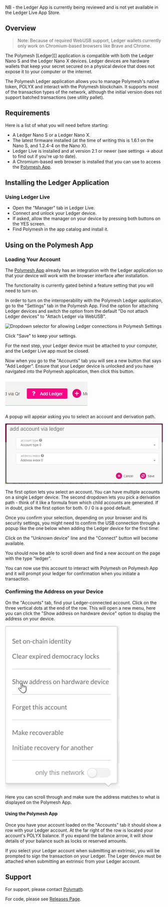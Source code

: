 NB - the Ledger App is currently being reviewed and is not yet available in the Ledger Live App Store.

## Overview

> Note: Because of required WebUSB support, Ledger wallets currently only work on Chromium-based
> browsers like Brave and Chrome.

The Polymesh [Ledger][] application is compatible with both the Ledger Nano S and the Ledger Nano X devices. Ledger devices are hardware wallets that keep your secret secured on a physical device that does not expose it to your computer or the internet.

The Polymesh Ledger application allows you to manage Polymesh's native token, POLYX and interact with the Polymesh blockchain. It supports most of the transaction types of the network, although the initial version does not support batched transactions (see utility pallet).

## Requirements

Here is a list of what you will need before starting:

- A Ledger Nano S or a Ledger Nano X.
- The latest firmware installed (at the time of writing this is 1.6.1 on the Nano S, and 1.2.4-4 on
  the Nano X).
- Ledger Live is installed and at version 2.1 or newer (see settings -> about to find out if you're
  up to date).
- A Chromium-based web browser is installed that you can use to access the [Polymesh App](https://app.polymesh.live/#/explorer).

## Installing the Ledger Application

### Using Ledger Live

- Open the "Manager" tab in Ledger Live.
- Connect and unlock your Ledger device.
- If asked, allow the manager on your device by pressing both buttons on the YES screen.
- Find Polymesh in the app catalog and install it.

## Using on the Polymesh App

### Loading Your Account

The [Polymesh App](https://app.polymesh.live/#/accounts) already has an integration with the Ledger application so that your device will work with the browser interface after installation. 

The functionality is currently gated behind a feature setting that you will need to turn on.

In order to turn on the interoperability with the Polymesh Ledger application, go to the "Settings" tab in the Polymesh App. Find the option for attaching Ledger devices and switch the option from the default "Do not attach Ledger devices" to "Attach Ledger via WebUSB".

![Dropdown selector for allowing Ledger connections in Polymesh Settings](assets/ledger/ledger.png)

Click "Save" to keep your settings.

For the next step, your Ledger device must be attached to your computer, and the Ledger Live app must be closed.

Now when you go to the "Accounts" tab you will see a new button that says "Add Ledger". Ensure that
your Ledger device is unlocked and you have navigated into the Polymesh application, then click this
button.

![Add Ledger button in Polymesh](images/ledger/query-ledger.png)

A popup will appear asking you to select an account and derivation path.

![Picking an account and derivation path](images/ledger/add-account.png)

The first option lets you select an account. You can have multiple accounts on a single Ledger device. The second dropdown lets you pick a derivation path - think of it like a formula from which child accounts are generated. If in doubt, pick the first option for both. 0 / 0 is a good default.

Once you confirm your selection, depending on your browser and its security settings, you might need to confirm the USB connection through a popup like the one below when adding the Ledger device for the first time:

Click on the "Unknown device" line and the "Connect" button will become available.

You should now be able to scroll down and find a new account on the page with the type "ledger".

You can now use this account to interact with Polymesh on Polymesh App and it will prompt your ledger for confirmation when you initiate a transaction.

### Confirming the Address on your Device

On the "Accounts" tab, find your Ledger-connected account. Click on the three vertical dots at the end of the row. This will open a new menu, here you can click the "Show address on hardware device" option to display the address on your device.

![Options menu of an account in the Accounts screen of Polymesh](images/ledger/ledger-4.png)

Here you can scroll through and make sure the address matches to what is displayed on the Polymesh App.

#### Using the Polymesh App

Once you have your account loaded on the "Accounts" tab it should show a row with your Ledger account. At the far right of the row is located your account's POLYX balance. If you expand the balance arrow, it will show details of your balance such as locks or reserved amounts.

If you select your Ledger account when submitting an extrinsic, you will be prompted to sign the transaction on your Ledger. The Leger device must be attached when submitting an extrinsic from your Ledger account.

## Support

For support, please contact [Polymath](https://polymath.network/).

For code, please see [Releases Page](https://github.com/Zondax/ledger-polymesh/releases).
